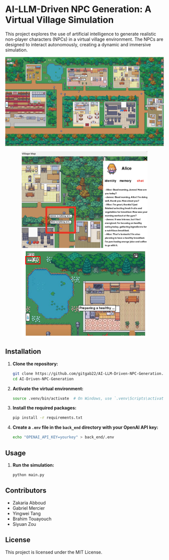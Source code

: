 # AI-LLM-Driven NPC Generation: A Virtual Village Simulation

This project explores the use of artificial intelligence to generate realistic non-player characters (NPCs) in a virtual village environment. The NPCs are designed to interact autonomously, creating a dynamic and immersive simulation.

![Underwater Scene Preview](images/full.png)

<p align="center">
  <img src="images/npc.png" alt="Image 1" width="400"/>
  <img src="images/fps.png" alt="Image 2" width="400"/>
</p>

## Installation

1. **Clone the repository:**

    ```sh
    git clone https://github.com/gitgab22/AI-LLM-Driven-NPC-Generation.git
    cd AI-Driven-NPC-Generation
    ```
    
2. **Activate the virtual environment:**

    ```sh
    source .venv/bin/activate  # On Windows, use `.venv\Scripts\activate`
    ```

3. **Install the required packages:**

    ```sh
    pip install -r requirements.txt
    ```
    
4. **Create a `.env` file in the `back_end` directory with your OpenAI API key:**

    ```sh
    echo "OPENAI_API_KEY=yourkey" > back_end/.env
    ```

## Usage

1. **Run the simulation:**

    ```sh
    python main.py
    ```

## Contributors

- Zakaria Abboud
- Gabriel Mercier
- Yingwei Tang
- Brahim Touayouch
- Siyuan Zou

## License

This project is licensed under the MIT License.

